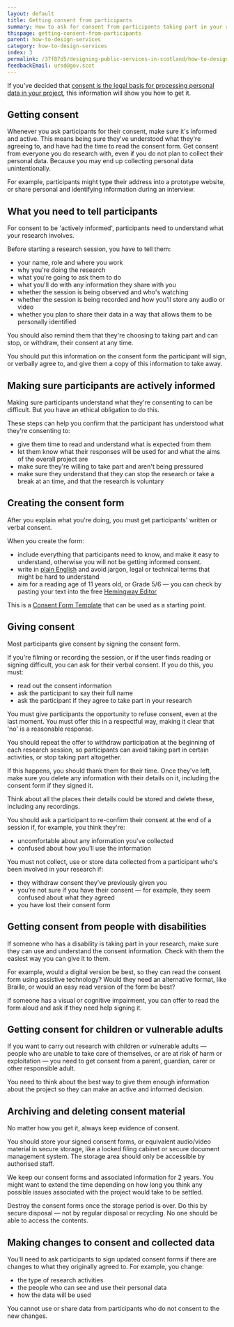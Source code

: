 ```yaml
---
layout: default
title: Getting consent from participants
summary: How to ask for consent from participants taking part in your research and design. Includes asking for consent from people with disabilities and for children and vulnerable adults.
thispage: getting-consent-from-participants
parent: how-to-design-services
category: how-to-design-services
index: 3
permalink: /37f87d5/designing-public-services-in-scotland/how-to-design-services/getting-consent-from-participants/
feedbackEmail: ursd@gov.scot
---
```


If you've decided that [consent is the legal basis for processing personal data in your project](https://ico.org.uk/for-organisations/resources-and-support/getting-ready-for-the-gdpr-resources/lawful-basis-interactive-guidance-tool/), this information will show you how to get it.

## Getting consent

Whenever you ask participants for their consent, make sure it's informed and active. This means being sure they've understood what they're agreeing to, and have had the time to read the consent form.
Get consent from everyone you do research with, even if you do not plan to collect their personal data. Because you may end up collecting personal data unintentionally.

For example, participants might type their address into a prototype website, or share personal and identifying information during an interview.

## What you need to tell participants

For consent to be 'actively informed', participants need to understand what your research involves.

Before starting a research session, you have to tell them:

* your name, role and where you work
* why you're doing the research
* what you're going to ask them to do
* what you'll do with any information they share with you
* whether the session is being observed and who's watching
* whether the session is being recorded and how you'll store any audio or video
* whether you plan to share their data in a way that allows them to be personally identified

You should also remind them that they're choosing to taking part and can stop, or withdraw, their consent at any time.

You should put this information on the consent form the participant will sign, or verbally agree to, and give them a copy of this information to take away.

## Making sure participants are actively informed

Making sure participants understand what they're consenting to can be difficult. But you have an ethical obligation to do this.

These steps can help you confirm that the participant has understood what they're consenting to:

* give them time to read and understand what is expected from them
* let them know what their responses will be used for and what the aims of the overall project are
* make sure they're willing to take part and aren't being pressured
* make sure they understand that they can stop the research or take a break at an time, and that the research is voluntary

## Creating the consent form

After you explain what you're doing, you must get participants' written or verbal consent.

When you create the form:
* include everything that participants need to know, and make it easy to understand, otherwise you will not be getting informed consent.
* write in [plain English](http://www.plainenglish.co.uk/free-guides.html) and avoid jargon, legal or technical terms that might be hard to understand
* aim for a reading age of 11 years old, or Grade 5/6 &mdash; you can check by pasting your text into the free [Hemingway Editor](http://www.hemingwayapp.com)

This is a [Consent Form Template](/assets/images/service-design-guide-images/Consent-Form.doc) that can be used as a starting point.

## Giving consent

Most participants give consent by signing the consent form.

If you're filming or recording the session, or if the user finds reading or signing difficult, you can ask for their verbal consent. If you do this, you must:

* read out the consent information
* ask the participant to say their full name
* ask the participant if they agree to take part in your research

You must give participants the opportunity to refuse consent, even at the last moment. You must offer this in a respectful way, making it clear that 'no' is a reasonable response.

You should repeat the offer to withdraw participation at the beginning of each research session, so participants can avoid taking part in certain activities, or stop taking part altogether.

If this happens, you should thank them for their time. Once they've left, make sure you delete any information with their details on it, including the consent form if they signed it.

Think about all the places their details could be stored and delete these, including any recordings.

You should ask a participant to re-confirm their consent at the end of a session if, for example, you think they're:

* uncomfortable about any information you've collected
* confused about how you’ll use the information

You must not collect, use or store data collected from a participant who's been involved in your research if:

* they withdraw consent they’ve previously given you
* you’re not sure if you have their consent &mdash; for example, they seem confused about what they agreed
* you have lost their consent form

## Getting consent from people with disabilities

If someone who has a disability is taking part in your research, make sure they can use and understand the consent information. Check with them the easiest way you can give it to them.

For example, would a digital version be best, so they can read the consent form using assistive technology? Would they need an alternative format, like Braille, or would an easy read version of the form be best?

If someone has a visual or cognitive impairment, you can offer to read the form aloud and ask if they need help signing it.

## Getting consent for children or vulnerable adults

If you want to carry out research with children or vulnerable adults &mdash; people who are unable to take care of themselves, or are at risk of harm or exploitation &mdash; you need to get consent from a parent, guardian, carer or other responsible adult.

You need to think about the best way to give them enough information about the project so they can make an active and informed decision.

## Archiving and deleting consent material

No matter how you get it, always keep evidence of consent.

You should store your signed consent forms, or equivalent audio/video material in secure storage, like a locked filing cabinet or secure document management system. The storage area should only be accessible by authorised staff.

We keep our consent forms and associated information for 2 years. You might want to extend the time depending on how long you think any possible issues associated with the project would take to be settled.

Destroy the consent forms once the storage period is over. Do this by secure disposal &mdash; not by regular disposal or recycling. No one should be able to access the contents.

## Making changes to consent and collected data

You'll need to ask participants to sign updated consent forms if there are changes to what they originally agreed to. For example, you change:

* the type of research activities
* the people who can see and use their personal data
* how the data will be used

You cannot use or share data from participants who do not consent to the new changes.
